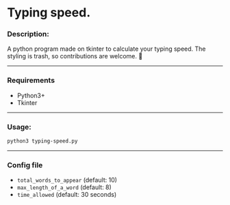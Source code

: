 # **Typing speed.**

### Description:
A python program made on tkinter to calculate your typing speed.
The styling is trash, so contributions are welcome. 🤗

___
### Requirements
* Python3+
* Tkinter

___
### Usage:
```sh
python3 typing-speed.py
```

___
### Config file
* `total_words_to_appear`  (default: 10)
* `max_length_of_a_word`  (default: 8)
* `time_allowed`  (default: 30 seconds)
